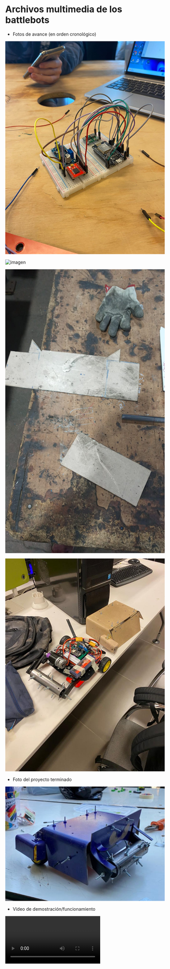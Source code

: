# Archivos multimedia de los battlebots

- Fotos de avance (en orden cronológico)

![A1](/multimedia/Avance1.jpeg)

![imagen](https://github.com/CamilaRojass/Hedgebot/assets/137975797/975a748d-febc-43d6-a45c-55a4e5e2a1c0)


![A2](/multimedia/Avance2.jpeg)

![A2](/multimedia/RobotAvance.jpeg)
  
- Foto del proyecto terminado
  
![FT](/multimedia/HTerminado.jpeg)

- Vídeo de demostración/funcionamiento

![M](/multimedia/Movimiento.mp4)
